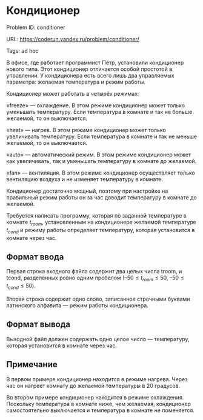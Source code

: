 # Кондиционер

Problem ID: conditioner

URL: https://coderun.yandex.ru/problem/conditioner/

Tags: ad hoc

В офисе, где работает программист Пётр, установили кондиционер нового типа. Этот кондиционер отличается особой простотой в управлении. У кондиционера есть всего лишь два управляемых параметра: желаемая температура и режим работы.

Кондиционер может работать в четырёх режимах:

«freeze» — охлаждение. В этом режиме кондиционер может только уменьшать температуру. Если температура в комнате и так не больше желаемой, то он выключается.

«heat» — нагрев. В этом режиме кондиционер может только увеличивать температуру. Если температура в комнате и так не меньше желаемой, то он выключается.

«auto» — автоматический режим. В этом режиме кондиционер может как увеличивать, так и уменьшать температуру в комнате до желаемой.

«fan» — вентиляция. В этом режиме кондиционер осуществляет только вентиляцию воздуха и не изменяет температуру в комнате.

Кондиционер достаточно мощный, поэтому при настройке на правильный режим работы он за час доводит температуру в комнате до желаемой.

Требуется написать программу, которая по заданной температуре в комнате $t_{room}$, установленным на кондиционере желаемой температуре $t_{cond}$ и режиму работы определяет температуру, которая установится в комнате через час.


## Формат ввода

Первая строка входного файла содержит два целых числа troom, и tcond, разделенных ровно одним пробелом ($–50 \le t_{room} \le 50$, $–50 \le t_{cond} \le 50$).

Вторая строка содержит одно слово, записанное строчными буквами латинского алфавита — режим работы кондиционера.


## Формат вывода

Выходной файл должен содержать одно целое число — температуру, которая установится в комнате через час.


## Примечание

В первом примере кондиционер находится в режиме нагрева. Через час он нагреет комнату до желаемой температуры в 20 градусов.

Во втором примере кондиционер находится в режиме охлаждения. Поскольку температура в комнате ниже, чем желаемая, кондиционер самостоятельно выключается и температура в комнате не поменяется.

